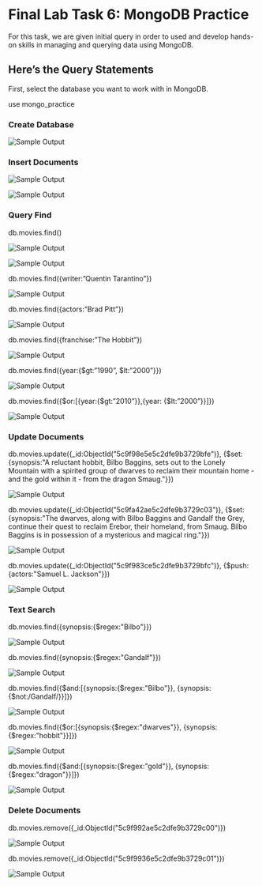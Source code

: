 # Final Lab Task 6: MongoDB Practice
For this task, we are given initial query in order to used and develop hands-on skills in managing and querying data using MongoDB.

## Here’s the Query Statements

First, select the database you want to work with in MongoDB.

use mongo_practice
### Create Database

![Sample Output](images/)

### Insert Documents

![Sample Output](images/)

![Sample Output](images/)

### Query Find
db.movies.find()

![Sample Output](images/)

![Sample Output](images/)

db.movies.find({writer:”Quentin Tarantino”})

![Sample Output](images/)

db.movies.find({actors:”Brad Pitt”})

![Sample Output](images/)

db.movies.find({franchise:”The Hobbit”})

![Sample Output](images/)

db.movies.find({year:{$gt:”1990”, $lt:”2000”}})

![Sample Output](images/)

db.movies.find({$or:[{year:{$gt:”2010”}},{year: {$lt:”2000”}}]})

![Sample Output](images/)

### Update Documents

db.movies.update({_id:ObjectId(&quot;5c9f98e5e5c2dfe9b3729bfe&quot;)}, {$set:{synopsis:&quot;A reluctant
hobbit, Bilbo Baggins, sets out to the Lonely Mountain with a spirited group of dwarves to
reclaim their mountain home - and the gold within it - from the dragon Smaug.&quot;}})

![Sample Output](images/)

db.movies.update({_id:ObjectId(&quot;5c9fa42ae5c2dfe9b3729c03&quot;)}, {$set:{synopsis:&quot;The dwarves,
along with Bilbo Baggins and Gandalf the Grey, continue their quest to reclaim Erebor, their
homeland, from Smaug. Bilbo Baggins is in possession of a mysterious and magical ring.&quot;}})

![Sample Output](images/)

db.movies.update({_id:ObjectId(&quot;5c9f983ce5c2dfe9b3729bfc&quot;)}, {$push:{actors:&quot;Samuel L.
Jackson&quot;}})

![Sample Output](images/)


### Text Search

db.movies.find({synopsis:{$regex:&quot;Bilbo&quot;}})

![Sample Output](images/)

db.movies.find({synopsis:{$regex:&quot;Gandalf&quot;}})

![Sample Output](images/)

db.movies.find({$and:[{synopsis:{$regex:&quot;Bilbo&quot;}}, {synopsis:{$not:/Gandalf/}}]})

![Sample Output](images/)

db.movies.find({$or:[{synopsis:{$regex:&quot;dwarves&quot;}}, {synopsis:{$regex:&quot;hobbit&quot;}}]})

![Sample Output](images/)

db.movies.find({$and:[{synopsis:{$regex:&quot;gold&quot;}}, {synopsis:{$regex:&quot;dragon&quot;}}]})

![Sample Output](images/)


### Delete Documents

db.movies.remove({_id:ObjectId(&quot;5c9f992ae5c2dfe9b3729c00&quot;)})

![Sample Output](images/)

db.movies.remove({_id:ObjectId(&quot;5c9f9936e5c2dfe9b3729c01&quot;)})

![Sample Output](images/)
